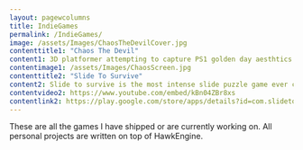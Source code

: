 ```yaml
---
layout: pagewcolumns
title: IndieGames
permalink: /IndieGames/
image: /assets/Images/ChaosTheDevilCover.jpg
contenttitle1: "Chaos The Devil"
content1: 3D platformer attempting to capture PS1 golden day aesthtics and mechanics. Heavily inspired by gaames like Crash Bandicoot and Spiro the Dragon, Chaos the Devil embraces old gaming paradigms, graphics techniques and hardware limitations of the 90s and offers gamers a new adventure to scratch that nostaliic itch.
contentimage1: /assets/Images/ChaosScreen.jpg
contenttitle2: "Slide To Survive"
content2: Slide to survive is the most intense slide puzzle game ever created. A fast-paced take on the old slide puzzle classic- with added peril. With 6 different ways to die, it’s up to you to save the tiny people from their impending doom by solving the randomly selected puzzles. Can you save the tiny people? Are you sharp enough?
contentvideo2: https://www.youtube.com/embed/kBn04ZBr8xs
contentlink2: https://play.google.com/store/apps/details?id=com.slidetosurviveAndroid
---
```


These are all the games I have shipped or are currently working on. All personal projects are written on top of HawkEngine.
